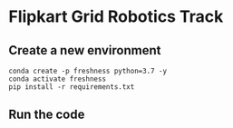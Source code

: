 # Flipkart Grid Robotics Track

## Create a new environment

```
conda create -p freshness python=3.7 -y
conda activate freshness
pip install -r requirements.txt
```

## Run the code

